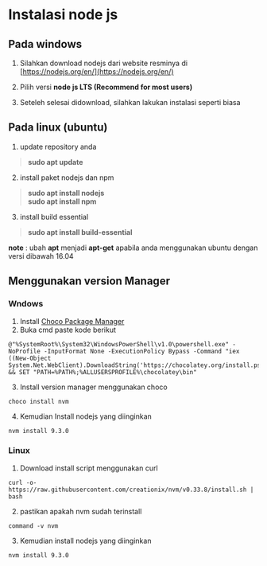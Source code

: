 # Instalasi node js

## Pada windows
1. Silahkan download nodejs dari website resminya di [https://nodejs.org/en/](https://nodejs.org/en/)

2. Pilih versi **node js LTS (Recommend for most users)**

3. Seteleh selesai didownload, silahkan lakukan instalasi seperti biasa

## Pada linux (ubuntu)

1. update repository anda
>**sudo apt update**

2. install paket nodejs dan npm
>**sudo apt install nodejs**  
**sudo apt install npm**

3. install build essential
>**sudo apt install build-essential**

**note** : ubah **apt** menjadi **apt-get** apabila anda menggunakan ubuntu dengan versi dibawah 16.04

## Menggunakan version Manager


### Wndows
1. Install [Choco Package Manager](https://chocolatey.org/) 
2. Buka cmd paste kode berikut
```
@"%SystemRoot%\System32\WindowsPowerShell\v1.0\powershell.exe" -NoProfile -InputFormat None -ExecutionPolicy Bypass -Command "iex ((New-Object System.Net.WebClient).DownloadString('https://chocolatey.org/install.ps1'))" && SET "PATH=%PATH%;%ALLUSERSPROFILE%\chocolatey\bin"
```
3. Install version manager menggunakan choco
```
choco install nvm
```
4. Kemudian Install nodejs yang diinginkan
```
nvm install 9.3.0
```

### Linux
1. Download install script menggunakan curl
```
curl -o- https://raw.githubusercontent.com/creationix/nvm/v0.33.8/install.sh | bash
``` 
2. pastikan apakah nvm sudah terinstall
```
command -v nvm
```
3. Kemudian install nodejs yang diinginkan
```
nvm install 9.3.0
```